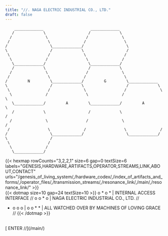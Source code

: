 ```yaml
---
title: "//. NAGA ELECTRIC INDUSTRIAL CO., LTD."
draft: false
---
```


```goat { .goat-small }
    _____________                     _____________
   /             \                   /             \
  /               \                 /               \
 /                 \               /                 \
/                   \_____________/                   \
\                   /             \                   /
 \                 /               \                 /
  \               /                 \               /
   \_____________/                   \_____________/
   /             \                   /             \
  /               \                 /               \
 /                 \               /                 \
/         N         \_____________/         G         \_____________
\                   /             \                   /             \
 \                 /               \                 /               \
  \               /                 \               /                 \
   \_____________/         A         \_____________/         A         \
   /             \                   /             \                   /
  /               \                 /               \                 /
 /                 \               /                 \               /
/                   \_____________/                   \_____________/
\                   /
 \                 /
  \               /
   \_____________/
```
{{< hexmap rowCounts="3,2,2,1" size=6 gap=0 textSize=6 labels="GENESIS,HARDWARE,ARTIFACTS,OPERATOR,STREAMS,LINK,ABOUT,CONTACT" urls="/genesis_of_living_system/,/hardware_codex/,/index_of_artifacts_and_forms/,/operator_files/,/transmission_streams/,/resonance_link/,/main/,/resonance_link/" >}}
<br>
{{< dotmap size=10 gap=24 textSize=10 >}}
o * o * | INTERNAL ACCESS INTERFACE //
o o * o | NAGA ELECTRIC INDUSTRIAL CO., LTD. //
* o o o |
o o * * | ALL WATCHED OVER BY MACHINES OF LOVING GRACE //
{{< /dotmap >}}
<br>
[ ENTER //](/main/)

